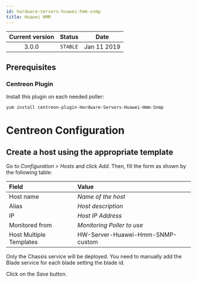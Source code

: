 ```yaml
---
id: hardware-servers-huawei-hmm-snmp
title: Huawei HMM
---
```


| Current version | Status | Date |
| :-: | :-: | :-: |
| 3.0.0 | `STABLE` | Jan 11 2019 |

## Prerequisites

### Centreon Plugin

Install this plugin on each needed poller:

``` shell
yum install centreon-plugin-Hardware-Servers-Huawei-Hmm-Snmp
```

# Centreon Configuration

## Create a host using the appropriate template

Go to *Configuration \> Hosts* and click *Add*. Then, fill the form as shown by the following table:

| Field                   | Value                            |
| :---------------------- | :------------------------------- |
| Host name               | *Name of the host*               |
| Alias                   | *Host description*               |
| IP                      | *Host IP Address*                |
| Monitored from          | *Monitoring Poller to use*       |
| Host Multiple Templates | HW-Server-Huawei-Hmm-SNMP-custom |

Only the Chassis service will be deployed. You need to manually add the Blade service for each blade setting the blade
id.

Click on the *Save* button.


